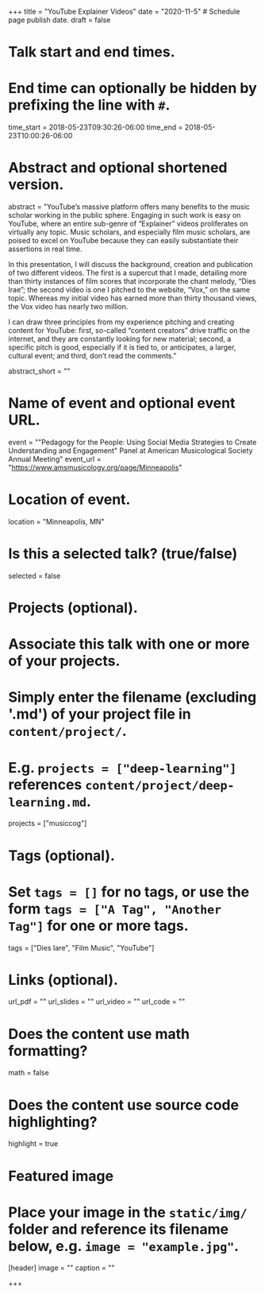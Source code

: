 +++
title = "YouTube Explainer Videos"
date = "2020-11-5"  # Schedule page publish date.
draft = false

# Talk start and end times.
#   End time can optionally be hidden by prefixing the line with `#`.
time_start = 2018-05-23T09:30:26-06:00
time_end = 2018-05-23T10:00:26-06:00

# Abstract and optional shortened version.
abstract = "YouTube’s massive platform offers many benefits to the music scholar working in the public sphere. Engaging in such work is easy on YouTube, where an entire sub-genre of “Explainer” videos proliferates on virtually any topic. Music scholars, and especially film music scholars, are poised to excel on YouTube because they can easily substantiate their assertions in real time. 
 
In this presentation, I will discuss the background, creation and publication of two different videos. The first is a supercut that I made, detailing more than thirty instances of film scores that incorporate the chant melody, “Dies Irae”; the second video is one I pitched to the website, “Vox,” on the same topic. Whereas my initial video has earned more than thirty thousand views, the Vox video has nearly two million. 
 
I can draw three principles from my experience pitching and creating content for YouTube: first, so-called “content creators” drive traffic on the internet, and they are constantly looking for new material; second, a specific pitch is good, especially if it is tied to, or anticipates, a larger, cultural event; and third, don’t read the comments."

abstract_short = ""

# Name of event and optional event URL.
event = ""Pedagogy for the People: Using Social Media Strategies to Create Understanding and Engagement" Panel at American Musicological Society Annual Meeting"
event_url = "https://www.amsmusicology.org/page/Minneapolis"

# Location of event.
location = "Minneapolis, MN"

# Is this a selected talk? (true/false)
selected = false

# Projects (optional).
#   Associate this talk with one or more of your projects.
#   Simply enter the filename (excluding '.md') of your project file in `content/project/`.
#   E.g. `projects = ["deep-learning"]` references `content/project/deep-learning.md`.
projects = ["musiccog"]

# Tags (optional).
#   Set `tags = []` for no tags, or use the form `tags = ["A Tag", "Another Tag"]` for one or more tags.
tags = ["Dies Iare", "Film Music", "YouTube"]

# Links (optional).
url_pdf = ""
url_slides = ""
url_video = ""
url_code = ""

# Does the content use math formatting?
math = false

# Does the content use source code highlighting?
highlight = true

# Featured image
# Place your image in the `static/img/` folder and reference its filename below, e.g. `image = "example.jpg"`.
[header]
image = ""
caption = ""

+++

